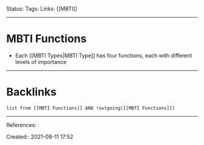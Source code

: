 Status: 
Tags: 
Links: [[MBTI]]
___
# MBTI Functions
- Each [[MBTI Types|MBTI Type]] has four functions, each with different levels of importance
___
# Backlinks
```dataview
list from [[MBTI Functions]] AND !outgoing([[MBTI Functions]])
```
___
References:

Created:: 2021-08-11 17:52
